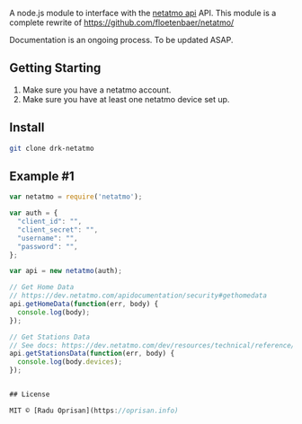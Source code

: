 
A node.js module to interface with the [netatmo api](http://dev.netatmo.com/) API.
This module is a complete rewrite of https://github.com/floetenbaer/netatmo/

Documentation is an ongoing process. To be updated ASAP.

## Getting Starting

1. Make sure you have a netatmo account.
2. Make sure you have at least one netatmo device set up.

## Install

```sh
git clone drk-netatmo
```

## Example #1

```javascript
var netatmo = require('netatmo');

var auth = {
  "client_id": "",
  "client_secret": "",
  "username": "",
  "password": "",
};

var api = new netatmo(auth);

// Get Home Data
// https://dev.netatmo.com/apidocumentation/security#gethomedata
api.getHomeData(function(err, body) {
  console.log(body);
});

// Get Stations Data
// See docs: https://dev.netatmo.com/dev/resources/technical/reference/weatherstation/getstationsdata
api.getStationsData(function(err, body) {
  console.log(body.devices);
});


## License

MIT © [Radu Oprisan](https://oprisan.info)

